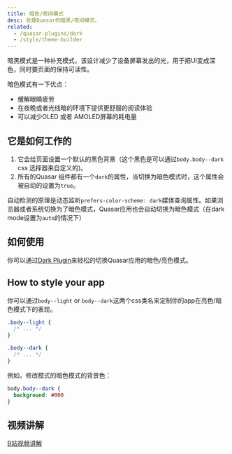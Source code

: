 ```yaml
---
title: 暗色/夜间模式
desc: 处理Quasar的暗黑/夜间模式。
related:
  - /quasar-plugins/dark
  - /style/theme-builder
---
```

暗黑模式是一种补充模式，该设计减少了设备屏幕发出的光，用于把UI变成深色，同时要页面的保持可读性。

暗色模式有一下优点：

* 缓解眼睛疲劳
* 在夜晚或者光线暗的环境下提供更舒服的阅读体验
* 可以减少OLED 或者 AMOLED屏幕的耗电量

## 它是如何工作的

1. 它会给页面设置一个默认的黑色背景（这个黑色是可以通过`body.body--dark` css 选择器来自定义的)。
2. 所有的Quasar 组件都有一个`dark`的属性，当切换为暗色模式时，这个属性会被自动的设置为`true`。

自动检测的原理是动态监听`prefers-color-scheme: dark`媒体查询属性。如果浏览器或者系统切换为了暗色模式，Quasar应用也会自动切换为暗色模式（在dark mode设置为`auto`的情况下）


## 如何使用

你可以通过[Dark Plugin](/quasar-plugins/dark)来轻松的切换Quasar应用的暗色/亮色模式。

## How to style your app

你可以通过`body--light` or `body--dark`这两个css类名来定制你的app在亮色/暗色模式下的表现。

```css
.body--light {
  /* ... */
}

.body--dark {
  /* ... */
}
```
例如，修改模式的暗色模式的背景色：

```css
body.body--dark {
  background: #000
}
```

## 视频讲解
[B站视频讲解](https://www.bilibili.com/video/BV1pA4y197Zc?p=11)

